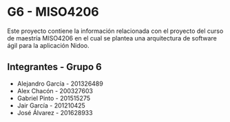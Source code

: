 # G6 - MISO4206

Este proyecto contiene la información relacionada con el proyecto del curso de maestría MISO4206 en el cual se plantea una arquitectura de software ágil para la aplicación Nidoo.

## Integrantes - Grupo 6

- Alejandro García - 201326489
- Alex Chacón - 200327603
- Gabriel Pinto - 201515275
- Jair García - 201210425
- José Álvarez - 201628933
